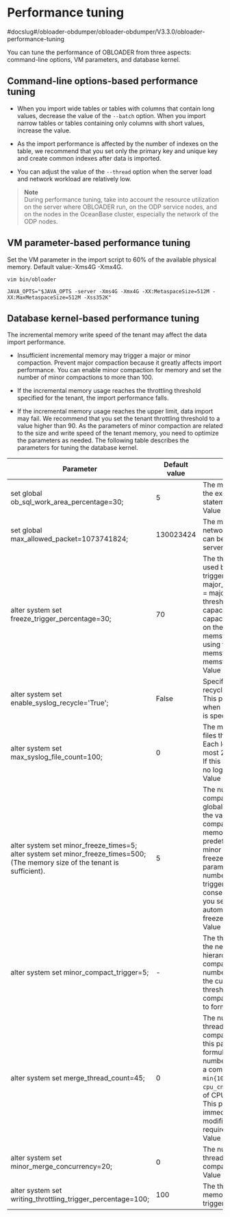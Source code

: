 Performance tuning 
=======================================
#docslug#/obloader-obdumper/obloader-obdumper/V3.3.0/obloader-performance-tuning


You can tune the performance of OBLOADER from three aspects: command-line options, VM parameters, and database kernel. 

Command-line options-based performance tuning 
------------------------------------------------------------------

* When you import wide tables or tables with columns that contain long values, decrease the value of the `--batch` option. When you import narrow tables or tables containing only columns with short values, increase the value.

  

* As the import performance is affected by the number of indexes on the table, we recommend that you set only the primary key and unique key and create common indexes after data is imported.

  

* You can adjust the value of the `--thread` option when the server load and network workload are relatively low.

  



> **Note**  
> During performance tuning, take into account the resource utilization on the server where OBLOADER run, on the ODP service nodes, and on the nodes in the OceanBase cluster, especially the network of the ODP nodes.

VM parameter-based performance tuning 
----------------------------------------------------------

Set the VM parameter in the import script to 60% of the available physical memory. Default value:-Xms4G -Xmx4G. 

```shell
vim bin/obloader

JAVA_OPTS="$JAVA_OPTS -server -Xms4G -Xmx4G -XX:MetaspaceSize=512M -XX:MaxMetaspaceSize=512M -Xss352K"
```



Database kernel-based performance tuning 
-------------------------------------------------------------

The incremental memory write speed of the tenant may affect the data import performance. 

* Insufficient incremental memory may trigger a major or minor compaction. Prevent major compaction because it greatly affects import performance. You can enable minor compaction for memory and set the number of minor compactions to more than 100.

  

* If the incremental memory usage reaches the throttling threshold specified for the tenant, the import performance falls.

  

* If the incremental memory usage reaches the upper limit, data import may fail. We recommend that you set the tenant throttling threshold to a value higher than 90. As the parameters of minor compaction are related to the size and write speed of the tenant memory, you need to optimize the parameters as needed. The following table describes the parameters for tuning the database kernel.

  




|                                                                 **Parameter**                                                                  | **Default value** |                                                                                                                                                                                                                                    **Description**                                                                                                                                                                                                                                    |
|------------------------------------------------------------------------------------------------------------------------------------------------|-------------------|---------------------------------------------------------------------------------------------------------------------------------------------------------------------------------------------------------------------------------------------------------------------------------------------------------------------------------------------------------------------------------------------------------------------------------------------------------------------------------------|
| set global ob_sql_work_area_percentage=30;                                                                                                     | 5                 | The memory usage during the execution of SQL statements. <br> Value range: [0,100].                                                                                                                                                                                                                                                                                                                                                                                     |
| set global max_allowed_packet=1073741824;                                                                                                      | 130023424         | The maximum size of network data packets that can be received by the server.                                                                                                                                                                                                                                                                                                                                                                                                          |
| alter system set freeze_trigger_percentage=30;                                                                                                 | 70                | The threshold of memory used by tenants for triggering a global freeze.  major_freeze_trigger_percent = major_freeze trigger threshold/MemStore capacity. The MemStore capacity is calculated based on the value of memstore_lmt_percent by using the following formula:  memstore_lmt_percent = memstore_limit/min_memory. <br> Value range: [1,99].                                                                   |
| alter system set enable_syslog_recycle='True';                                                                                                 | False             | Specifies whether to enable recycling for system logs.  This parameter takes effect when max_syslog_file_count is specified.                                                                                                                                                                                                                                                                                                                                          |
| alter system set max_syslog_file_count=100;                                                                                                    | 0                 | The maximum number of log files that can be retained.  Each log file can occupy at most 256 MB of disk space.  If this parameter is set to 0, no log files are deleted. <br> Value range: [0,+ ∞).                                                                                                                                                                                                                                                       |
| alter system set minor_freeze_times=5; alter system set minor_freeze_times=500; (The memory size of the tenant is sufficient). | 5                 | The number of minor compactions for triggering a global major compaction. If the value is 0, minor compaction is disabled.  If the memory usage reaches a predefined threshold, a minor freeze or a major freeze will be triggered. This parameter specifies the number of minor freezes triggered between two consecutive major freezes. If you set this parameter to 0, automatic triggering of minor freezes is disabled. <br> Value range: [0,65536). |
| alter system set minor_compact_trigger=5;                                                                                                      | -                 | The threshold for triggering the next-level compaction in hierarchical minor compactions.  When the total number of mini SSTables in the current level reaches this threshold, all SSTables are compacted to the next level to form a new minor SSTable.                                                                                                                                                                                                              |
| alter system set merge_thread_count=45;                                                                                                        | 0                 | The number of worker threads for daily major compactions.  If the value of this parameter is `0`, the formula for calculating the number of worker threads for a compaction is `min{10,cpu_cnt*0.3}`, where `cpu_cnt` indicates the number of CPU cores in the system.  This parameter takes effect immediately after modification and does not require a restart. <br> Value range: [0,256].                                           |
| alter system set minor_merge_concurrency=20;                                                                                                   | 0                 | The number of concurrent threads in a minor compaction. <br> Value range: [0,64].                                                                                                                                                                                                                                                                                                                                                                                                        |
| alter system set writing_throttling_trigger_percentage=100;                                                                                    | 100                | The threshold of server memory usage that will trigger write throttling.                                                                                                                                                                                                                                                                                                                                                                                                              |